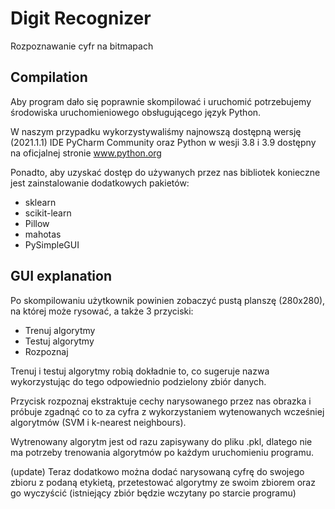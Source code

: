 # Digit Recognizer
Rozpoznawanie cyfr na bitmapach

## Compilation

Aby program dało się poprawnie skompilować i uruchomić potrzebujemy środowiska uruchomieniowego obsługującego język Python.

W naszym przypadku wykorzystywaliśmy najnowszą dostępną wersję (2021.1.1) IDE PyCharm Community oraz Python w wesji 3.8 i 3.9 dostępny na oficjalnej stronie www.python.org

Ponadto, aby uzyskać dostęp do używanych przez nas bibliotek konieczne jest zainstalowanie dodatkowych pakietów:

 - sklearn
 - scikit-learn
 - Pillow
 - mahotas
 - PySimpleGUI

## GUI explanation

Po skompilowaniu użytkownik powinien zobaczyć pustą planszę (280x280), na której może rysować, a także 3 przyciski:

 - Trenuj algorytmy
 - Testuj algorytmy
 - Rozpoznaj

Trenuj i testuj algorytmy robią dokładnie to, co sugeruje nazwa wykorzystując do tego odpowiednio podzielony zbiór danych.

Przycisk rozpoznaj ekstraktuje cechy narysowanego przez nas obrazka i próbuje zgadnąć co to za cyfra z wykorzystaniem wytenowanych wcześniej algorytmów (SVM i k-nearest neighbours).

Wytrenowany algorytm jest od razu zapisywany do pliku .pkl, dlatego nie ma potrzeby trenowania algorytmów po każdym uruchomieniu programu.

(update)
Teraz dodatkowo można dodać narysowaną cyfrę do swojego zbioru z podaną etykietą, przetestować algorytmy ze swoim zbiorem oraz go wyczyścić (istniejący zbiór będzie wczytany po starcie programu)
